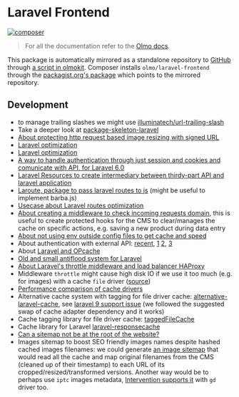 # Laravel Frontend

[![composer](https://img.shields.io/packagist/v/olmo/laravel-frontend?include_prereleases&label=composer%3A%20packagist.org?style=flat-square&color=FF52DE)](https://packagist.org/packages/olmo/laravel-frontend)

> For all the documentation refer to the [Olmo docs](https://olmokit.github.io/olmokit).

This package is automatically mirrored as a standalone repository to [GitHub](https://github.com/olmokit/olmo-laravel-frontend) through [a script in olmokit](../../tools/dev-publish.ts). Composer installs `olmo/laravel-frontend` through the [packagist.org's package](https://packagist.org/packages/olmo/laravel-frontend) which points to the mirrored repository.

## Development

- to manage trailing slashes we might use [illuminatech/url-trailing-slash](https://github.com/illuminatech/url-trailing-slash)
- Take a deeper look at [package-skeleton-laravel](https://github.com/spatie/package-skeleton-laravel)
- [About protecting http request based image resizing with signed URL](https://glide.thephpleague.com/1.0/config/security/)
- [Laravel optimization](https://www.cloudways.com/blog/laravel-performance-optimization/)
- [Laravel optimization](https://geekflare.com/laravel-optimization/)
- [A way to handle authentication through just session and cookies and comunicate with API, for Laravel 6.0](https://gist.github.com/eusonlito/8b5389db1d390c17aba123645fd99ea1)
- [Laravel Resources to create intermediary between thirdy-part API and laravel application](https://medium.com/@jeffochoa/consuming-third-pary-apis-with-laravel-resources-c13a0c7dc945)
- [Laroute, package to pass laravel routes to js](https://github.com/aaronlord/laroute) (might be useful to implement barba.js)
- [Usecase about Laravel routes optimization](https://stackoverflow.com/q/37754795)
- [About creating a middleware to check incoming requests domain](https://medium.com/@mayasavir/laravel-check-request-origin-domain-d825fc05dc1c), this is useful to create protected hooks for the CMS to clear/manages the cache on specific actions, e.g. saving a new product during data entry
- [About not using env outside config files to get cache and speed](https://andy-carter.com/blog/env-gotcha-in-laravel-when-caching-configuration)
- About authentication with external API: [recent](https://laracasts.com/discuss/channels/laravel/passport-omit-standard-user-authentication-and-use-custom-logic?page=1), [1](https://stackoverflow.com/questions/61980446/how-do-we-implement-custom-api-only-authentication-in-laravel) [2](https://laracasts.com/discuss/channels/laravel/authenticating-with-eloquent-and-without-database-how-to-handle-user-roles-and-permissions), [3](https://stackoverflow.com/questions/41947149/how-to-fix-unauthorized-access-on-post-oauth-token)
- About [Laravel and OPcache](https://deliciousbrains.com/optimizing-laravel-performance-queues-front-end-opcache/)
- [Old and small antiflood system for Laravel](https://github.com/ircop/antiflood)
- [About Laravel's throttle middleware and load balancer HAProxy](https://medium.com/swlh/laravel-rate-limiting-in-production-926c4d581886)
- Middleware `throttle` might cause high disk IO if we use it too much (e.g. for images) with a cache `file` driver ([source](https://medium.com/cafe24-ph-blog/understanding-the-usage-of-cache-in-laravel-f6cf30f4a9b5))
- [Performance comparison of cache drivers](https://www.georgebuckingham.com/laravel-cache-driver-performance/)
- Alternative cache system with tagging for file driver cache: [alternative-laravel-cache](https://github.com/swayok/alternative-laravel-cache), see [laravel 9 support issue](https://github.com/swayok/alternative-laravel-cache/issues/34) (we followed the suggested swap of cache adapter dependency and it works)
- Cache tagging library for file driver cache: [taggedFileCache](https://github.com/unikent/taggedFileCache)
- Cache library for Laravel [laravel-responsecache](https://github.com/spatie/laravel-responsecache)
- [Can a sitemap not be at the root of the website?](https://support.google.com/webmasters/thread/23099756?hl=en)
- Images sitemap to boost SEO friendly images names despite hashed cached images filenames: we could generate [an image sitemap](https://support.google.com/webmasters/answer/178636?hl=en) that would read all the cache and map original filenames from the CMS (cleaned up of their timestamp) to each URL of its cropped/resized/transformed versions. Another way would be to perhaps use `iptc` images metadata, [Intervention supports it](http://image.intervention.io/api/iptc) with `gd` driver too.

